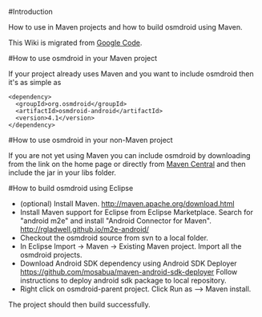 #Introduction

How to use in Maven projects and how to build osmdroid using Maven.

This Wiki is migrated from [Google Code](https://code.google.com/p/osmdroid/w/edit/HowToMaven).

#How to use osmdroid in your Maven project

If your project already uses Maven and you want to include osmdroid then it's as simple as

    <dependency>
      <groupId>org.osmdroid</groupId>
      <artifactId>osmdroid-android</artifactId>
      <version>4.1</version>
    </dependency>


#How to use osmdroid in your non-Maven project

If you are not yet using Maven you can include osmdroid by downloading from the link on the home page or directly from [Maven Central](https://oss.sonatype.org/content/groups/public/org/osmdroid/) and then include the jar in your libs folder.


#How to build osmdroid using Eclipse

 * (optional) Install Maven. http://maven.apache.org/download.html
 * Install Maven support for Eclipse from Eclipse Marketplace. Search for "android m2e" and install "Android Connector for Maven". http://rgladwell.github.io/m2e-android/
 * Checkout the osmdroid source from svn to a local folder.
 * In Eclipse Import -> Maven -> Existing Maven project. Import all the osmdroid projects.
 * Download Android SDK dependency using Android SDK Deployer https://github.com/mosabua/maven-android-sdk-deployer  Follow instructions to deploy android sdk package to local repository.
 * Right click on osmdroid-parent project. Click Run as --> Maven install.

The project should then build successfully.